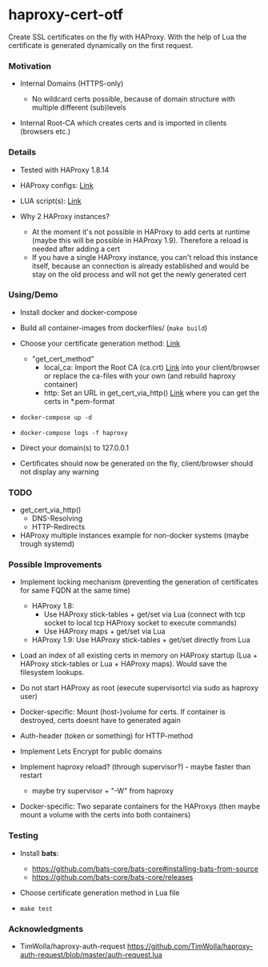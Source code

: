 # haproxy-cert-otf

Create SSL certificates on the fly with HAProxy. With the help of Lua the certificate is generated dynamically on the first request.

### Motivation

- Internal Domains (HTTPS-only)

    - No wildcard certs possible, because of domain structure with multiple different (sub)levels
    
- Internal Root-CA which creates certs and is imported in clients (browsers etc.) 

### Details

- Tested with HAProxy 1.8.14

- HAProxy configs: [Link](dockerfiles/haproxy/files)

- LUA script(s): [Link](lua_files)

- Why 2 HAProxy instances?
  - At the moment it's not possible in HAProxy to add certs at runtime (maybe this will be possible in HAProxy 1.9). Therefore a reload is needed after adding a cert
  - If you have a single HAProxy instance, you can't reload this instance itself, because an connection is already established and would be stay on the old process and will not get the newly generated cert


### Using/Demo

- Install docker and docker-compose

- Build all container-images from dockerfiles/ (```make build```)

- Choose your certificate generation method: [Link](lua_files/on_the_fly_cert.lua) 
    - "get_cert_method"
      - local_ca: Import the Root CA (ca.crt) [Link](dockerfiles/haproxy/files/generate-cert) into your client/browser or replace the ca-files with your own (and rebuild haproxy container)
      - http: Set an URL in get_cert_via_http() [Link](lua_files/on_the_fly_cert.lua)  where you can get the certs in *.pem-format

- ```docker-compose up -d```

- ```docker-compose logs -f haproxy```

- Direct your domain(s) to 127.0.0.1

- Certificates should now be generated on the fly, client/browser should not display any warning

### TODO

- get_cert_via_http()
  - DNS-Resolving
  - HTTP-Redirects
- HAProxy multiple instances example for non-docker systems (maybe trough systemd)

### Possible Improvements

- Implement locking mechanism (preventing the generation of certificates for same FQDN at the same time)
  - HAProxy 1.8:
    - Use HAProxy stick-tables + get/set via Lua (connect with tcp socket to local tcp HAProxy socket to execute commands)
    - Use HAProxy maps + get/set via Lua
  - HAProxy 1.9: Use HAProxy stick-tables + get/set directly from Lua

- Load an index of all existing certs in memory on HAProxy startup (Lua + HAProxy stick-tables or Lua + HAProxy maps). Would save the filesystem lookups.

- Do not start HAProxy as root (execute supervisortcl via sudo as haproxy user)

- Docker-specific: Mount (host-)volume for certs. If container is destroyed, certs doesnt have to generated again

- Auth-header (token or something) for HTTP-method

- Implement Lets Encrypt for public domains
  
- Implement haproxy reload? (through supervisor?) - maybe faster than restart
  - maybe try supervisor + "-W" from haproxy

- Docker-specific: Two separate containers for the HAProxys (then maybe mount a volume with the certs into both containers)

### Testing

- Install **bats**:
  - https://github.com/bats-core/bats-core#installing-bats-from-source
  - https://github.com/bats-core/bats-core/releases

- Choose certificate generation method in Lua file

- ```make test```


### Acknowledgments

- TimWolla/haproxy-auth-request https://github.com/TimWolla/haproxy-auth-request/blob/master/auth-request.lua


